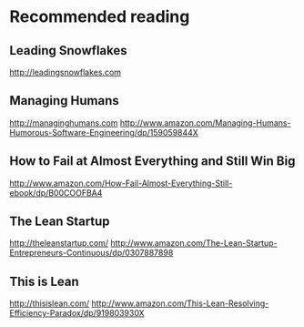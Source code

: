 Recommended reading
===================

Leading Snowflakes
------------------
http://leadingsnowflakes.com

Managing Humans
---------------
http://managinghumans.com
http://www.amazon.com/Managing-Humans-Humorous-Software-Engineering/dp/159059844X

How to Fail at Almost Everything and Still Win Big
--------------------------------------------------
http://www.amazon.com/How-Fail-Almost-Everything-Still-ebook/dp/B00COOFBA4

The Lean Startup
----------------
http://theleanstartup.com/
http://www.amazon.com/The-Lean-Startup-Entrepreneurs-Continuous/dp/0307887898

This is Lean
------------
http://thisislean.com/
http://www.amazon.com/This-Lean-Resolving-Efficiency-Paradox/dp/919803930X
